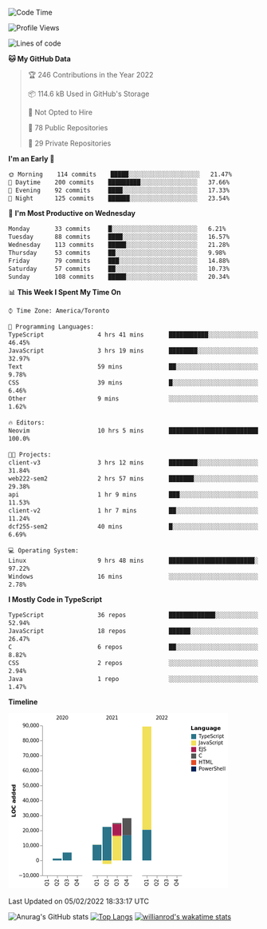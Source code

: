 <!--START_SECTION:waka-->
![Code Time](http://img.shields.io/badge/Code%20Time-141%20hrs%2021%20mins-blue)

![Profile Views](http://img.shields.io/badge/Profile%20Views-25-blue)

![Lines of code](https://img.shields.io/badge/From%20Hello%20World%20I%27ve%20Written-180%20Thousand%20lines%20of%20code-blue)

**🐱 My GitHub Data** 

> 🏆 246 Contributions in the Year 2022
 > 
> 📦 114.6 kB Used in GitHub's Storage 
 > 
> 🚫 Not Opted to Hire
 > 
> 📜 78 Public Repositories 
 > 
> 🔑 29 Private Repositories  
 > 
**I'm an Early 🐤** 

```text
🌞 Morning    114 commits    █████░░░░░░░░░░░░░░░░░░░░   21.47% 
🌆 Daytime    200 commits    █████████░░░░░░░░░░░░░░░░   37.66% 
🌃 Evening    92 commits     ████░░░░░░░░░░░░░░░░░░░░░   17.33% 
🌙 Night      125 commits    ██████░░░░░░░░░░░░░░░░░░░   23.54%

```
📅 **I'm Most Productive on Wednesday** 

```text
Monday       33 commits     █░░░░░░░░░░░░░░░░░░░░░░░░   6.21% 
Tuesday      88 commits     ████░░░░░░░░░░░░░░░░░░░░░   16.57% 
Wednesday    113 commits    █████░░░░░░░░░░░░░░░░░░░░   21.28% 
Thursday     53 commits     ██░░░░░░░░░░░░░░░░░░░░░░░   9.98% 
Friday       79 commits     ███░░░░░░░░░░░░░░░░░░░░░░   14.88% 
Saturday     57 commits     ██░░░░░░░░░░░░░░░░░░░░░░░   10.73% 
Sunday       108 commits    █████░░░░░░░░░░░░░░░░░░░░   20.34%

```


📊 **This Week I Spent My Time On** 

```text
⌚︎ Time Zone: America/Toronto

💬 Programming Languages: 
TypeScript               4 hrs 41 mins       ███████████░░░░░░░░░░░░░░   46.45% 
JavaScript               3 hrs 19 mins       ████████░░░░░░░░░░░░░░░░░   32.97% 
Text                     59 mins             ██░░░░░░░░░░░░░░░░░░░░░░░   9.78% 
CSS                      39 mins             █░░░░░░░░░░░░░░░░░░░░░░░░   6.46% 
Other                    9 mins              ░░░░░░░░░░░░░░░░░░░░░░░░░   1.62%

🔥 Editors: 
Neovim                   10 hrs 5 mins       █████████████████████████   100.0%

🐱‍💻 Projects: 
client-v3                3 hrs 12 mins       ████████░░░░░░░░░░░░░░░░░   31.84% 
web222-sem2              2 hrs 57 mins       ███████░░░░░░░░░░░░░░░░░░   29.38% 
api                      1 hr 9 mins         ███░░░░░░░░░░░░░░░░░░░░░░   11.53% 
client-v2                1 hr 7 mins         ██░░░░░░░░░░░░░░░░░░░░░░░   11.24% 
dcf255-sem2              40 mins             █░░░░░░░░░░░░░░░░░░░░░░░░   6.69%

💻 Operating System: 
Linux                    9 hrs 48 mins       ████████████████████████░   97.22% 
Windows                  16 mins             ░░░░░░░░░░░░░░░░░░░░░░░░░   2.78%

```

**I Mostly Code in TypeScript** 

```text
TypeScript               36 repos            █████████████░░░░░░░░░░░░   52.94% 
JavaScript               18 repos            ██████░░░░░░░░░░░░░░░░░░░   26.47% 
C                        6 repos             ██░░░░░░░░░░░░░░░░░░░░░░░   8.82% 
CSS                      2 repos             ░░░░░░░░░░░░░░░░░░░░░░░░░   2.94% 
Java                     1 repo              ░░░░░░░░░░░░░░░░░░░░░░░░░   1.47%

```


**Timeline**

![Chart not found](https://raw.githubusercontent.com/wise-introvert/wise-introvert/master/charts/bar_graph.png) 


 Last Updated on 05/02/2022 18:33:17 UTC
<!--END_SECTION:waka-->

![Anurag's GitHub stats](https://github-readme-stats.vercel.app/api?username=wise-introvert&count_private=true&show_icons=true)
[![Top Langs](https://github-readme-stats.vercel.app/api/top-langs/?username=wise-introvert&langs_count=10)](https://github.com/anuraghazra/github-readme-stats)
[![willianrod's wakatime stats](https://github-readme-stats.vercel.app/api/wakatime?username=wiseintrovert)](https://github.com/anuraghazra/github-readme-stats)
